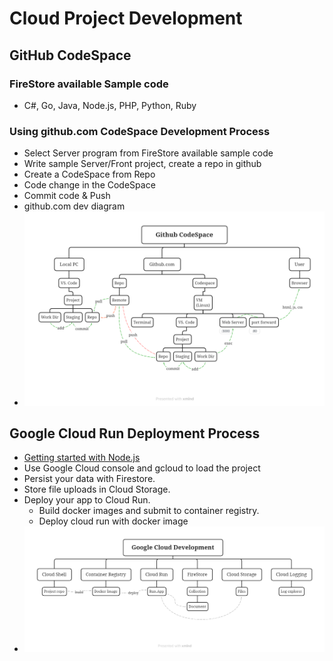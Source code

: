 # Cloud Project Development

## GitHub CodeSpace
### FireStore available Sample code
  - C#, Go, Java, Node.js, PHP, Python, Ruby

### Using github.com CodeSpace Development Process
  - Select Server program from FireStore available sample code
  - Write sample Server/Front project, create a repo in github
  - Create a CodeSpace from Repo
  - Code change in the CodeSpace 
  - Commit code & Push
  - github.com dev diagram
  - ![mindmap](./images/github-codespace-dev-mind.png)

## Google Cloud Run Deployment Process
  - [Getting started with Node.js](https://cloud.google.com/nodejs/getting-started#whats-next)
  - Use Google Cloud console and gcloud to load the project
  - Persist your data with Firestore.
  - Store file uploads in Cloud Storage.
  - Deploy your app to Cloud Run.
    - Build docker images and submit to container registry.
    - Deploy cloud run with docker image
  - ![mindmap](./images/GoogleCloudDevelopment.png)
